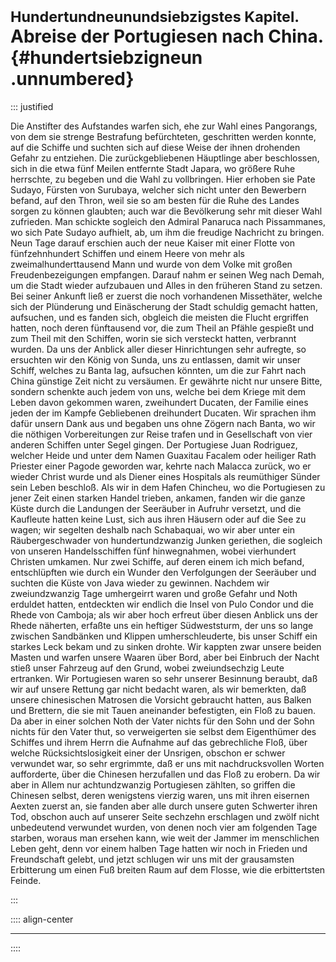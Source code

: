 # <small>Hundertundneunundsiebzigstes Kapitel.</small><br />Abreise der Portugiesen nach China.{#hundertsiebzigneun .unnumbered}

::: justified

Die Anstifter des Aufstandes warfen sich, ehe zur Wahl eines Pangorangs, von dem
sie strenge Bestrafung befürchteten, geschritten werden konnte, auf die Schiffe
und suchten sich auf diese Weise der ihnen drohenden Gefahr zu entziehen. Die
zurückgebliebenen Häuptlinge aber beschlossen, sich in die etwa fünf Meilen
entfernte Stadt Japara, wo größere Ruhe herrschte, zu begeben und die Wahl zu
vollbringen. Hier erhoben sie Pate Sudayo, Fürsten von Surubaya, welcher sich
nicht unter den Bewerbern befand, auf den Thron, weil sie so am besten für die
Ruhe des Landes sorgen zu können glaubten; auch war die Bevölkerung sehr mit
dieser Wahl zufrieden. Man schickte sogleich den Admiral Panaruca nach
Pissammanes, wo sich Pate Sudayo aufhielt, ab, um ihm die freudige Nachricht zu
bringen. Neun Tage darauf erschien auch der neue Kaiser mit einer Flotte von
fünfzehnhundert Schiffen und einem Heere von mehr als zweimalhunderttausend Mann
und wurde von dem Volke mit großen Freudenbezeigungen empfangen. Darauf nahm er
seinen Weg nach Demah, um die Stadt wieder aufzubauen und Alles in den früheren
Stand zu setzen. Bei seiner Ankunft ließ er zuerst die noch vorhandenen
Missethäter, welche sich der Plünderung und Einäscherung der Stadt schuldig
gemacht hatten, aufsuchen, und es fanden sich, obgleich die meisten die Flucht
ergriffen hatten, noch deren fünftausend vor, die zum Theil an Pfähle gespießt
und zum Theil mit den Schiffen, worin sie sich versteckt hatten, verbrannt
wurden. Da uns der Anblick aller dieser Hinrichtungen sehr aufregte, so
ersuchten wir den König von Sunda, uns zu entlassen, damit wir unser Schiff,
welches zu Banta lag, aufsuchen könnten, um die zur Fahrt nach China günstige
Zeit nicht zu versäumen. Er gewährte nicht nur unsere Bitte, sondern schenkte
auch jedem von uns, welche bei dem Kriege mit dem Leben davon gekommen waren,
zweihundert Ducaten, der Familie eines jeden der im Kampfe Gebliebenen
dreihundert Ducaten. Wir sprachen ihm dafür unsern Dank aus und begaben uns ohne
Zögern nach Banta, wo wir die nöthigen Vorbereitungen zur Reise trafen und in
Gesellschaft von vier anderen Schiffen unter Segel gingen. Der Portugiese Juan
Rodriguez, welcher Heide und unter dem Namen Guaxitau Facalem oder heiliger Rath
Priester einer Pagode geworden war, kehrte nach Malacca zurück, wo er wieder
Christ wurde und als Diener eines Hospitals als reumüthiger Sünder sein Leben
beschloß. Als wir in dem Hafen Chincheu, wo die Portugiesen zu jener Zeit einen
starken Handel trieben, ankamen, fanden wir die ganze Küste durch die Landungen
der Seeräuber in Aufruhr versetzt, und die Kaufleute hatten keine Lust, sich aus
ihren Häusern oder auf die See zu wagen; wir segelten deshalb nach Schabaquai,
wo wir aber unter ein Räubergeschwader von hundertundzwanzig Junken geriethen,
die sogleich von unseren Handelsschiffen fünf hinwegnahmen, wobei vierhundert
Christen umkamen. Nur zwei Schiffe, auf deren einem ich mich befand,
entschlüpften wie durch ein Wunder den Verfolgungen der Seeräuber und suchten
die Küste von Java wieder zu gewinnen. Nachdem wir zweiundzwanzig Tage
umhergeirrt waren und große Gefahr und Noth erduldet hatten, entdeckten wir
endlich die Insel von Pulo Condor und die Rhede von Camboja; als wir aber hoch
erfreut über diesen Anblick uns der Rhede näherten, erfaßte uns ein heftiger
Südweststurm, der uns so lange zwischen Sandbänken und Klippen umherschleuderte,
bis unser Schiff ein starkes Leck bekam und zu sinken drohte. Wir kappten zwar
unsere beiden Masten und warfen unsere Waaren über Bord, aber bei Einbruch der
Nacht stieß unser Fahrzeug auf den Grund, wobei zweiundsechzig Leute ertranken.
Wir Portugiesen waren so sehr unserer Besinnung beraubt, daß wir auf unsere
Rettung gar nicht bedacht waren, als wir bemerkten, daß unsere chinesischen
Matrosen die Vorsicht gebraucht hatten, aus Balken und Brettern, die sie mit
Tauen aneinander befestigten, ein Floß zu bauen. Da aber in einer solchen Noth
der Vater nichts für den Sohn und der Sohn nichts für den Vater thut, so
verweigerten sie selbst dem Eigenthümer des Schiffes und ihrem Herrn die
Aufnahme auf das gebrechliche Floß, über welche Rücksichtslosigkeit einer der
Unsrigen, obschon er schwer verwundet war, so sehr ergrimmte, daß er uns mit
nachdrucksvollen Worten aufforderte, über die Chinesen herzufallen und das Floß
zu erobern. Da wir aber in Allem nur achtundzwanzig Portugiesen zählten, so
griffen die Chinesen selbst, deren wenigstens vierzig waren, uns mit ihren
eisernen Aexten zuerst an, sie fanden aber alle durch unsere guten Schwerter
ihren Tod, obschon auch auf unserer Seite sechzehn erschlagen und zwölf nicht
unbedeutend verwundet wurden, von denen noch vier am folgenden Tage starben,
woraus man ersehen kann, wie weit der Jammer im menschlichen Leben geht, denn
vor einem halben Tage hatten wir noch in Frieden und Freundschaft gelebt, und
jetzt schlugen wir uns mit der grausamsten Erbitterung um einen Fuß breiten Raum
auf dem Flosse, wie die erbittertsten Feinde.

:::

:::: align-center
****
::::
